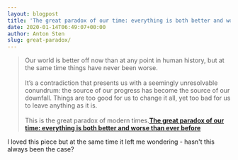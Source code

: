 ```yaml
---
layout: blogpost
title: 'The great paradox of our time: everything is both better and worse than ever before'
date: 2020-01-14T06:49:07+00:00
author: Anton Sten
slug: great-paradox/
---
```


>Our world is better off now than at any point in human history, but at the same time things have never been worse.
<br /><br />
It’s a contradiction that presents us with a seemingly unresolvable conundrum: the source of our progress has become the source of our downfall. Things are too good for us to change it all, yet too bad for us to leave anything as it is.
<br /><br />
This is the great paradox of modern times.**[The great paradox of our time: everything is both better and worse than ever before](https://thecorrespondent.com/104/the-great-paradox-of-our-time-everything-is-both-better-and-worse-than-ever-before/)**

I loved this piece but at the same time it left me wondering - hasn't this always been the case? 
